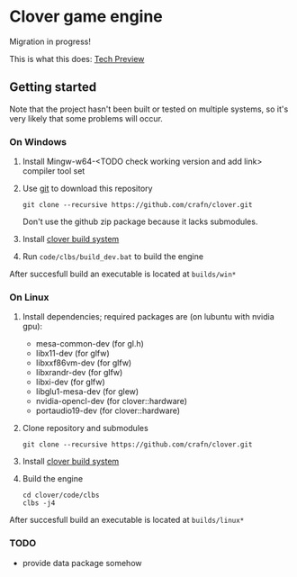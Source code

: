 # Clover game engine
Migration in progress!

This is what this does:
[Tech Preview](https://www.youtube.com/watch?v=-tum9KOXC2o)

## Getting started
Note that the project hasn't been built or tested on multiple systems, so it's very likely that some problems will occur.

### On Windows
1.  Install Mingw-w64-\<TODO check working version and add link\> compiler tool set
3.  Use [git](http://git-scm.com/) to download this repository

        git clone --recursive https://github.com/crafn/clover.git
    Don't use the github zip package because it lacks submodules.
4.  Install [clover build system](http://github.com/crafn/clbs)
5.  Run `code/clbs/build_dev.bat` to build the engine

After succesfull build an executable is located at `builds/win*`

### On Linux
1.  Install dependencies; required packages are (on lubuntu with nvidia gpu):
    - mesa-common-dev (for gl.h)
    - libx11-dev (for glfw)
    - libxxf86vm-dev (for glfw)
    - libxrandr-dev (for glfw)
    - libxi-dev (for glfw)
    - libglu1-mesa-dev (for glew)
    - nvidia-opencl-dev (for clover::hardware)
    - portaudio19-dev (for clover::hardware)
2.  Clone repository and submodules

		git clone --recursive https://github.com/crafn/clover.git
3.  Install [clover build system](http://github.com/crafn/clbs)
4.  Build the engine

		cd clover/code/clbs
		clbs -j4

After succesfull build an executable is located at `builds/linux*`

### TODO
- provide data package somehow

